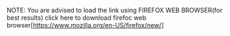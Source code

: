 NOTE: You are advised to load the link using FIREFOX WEB BROWSER(for best results)
click here to download firefoc web browser[https://www.mozilla.org/en-US/firefox/new/]
